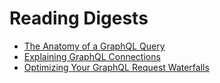 # Reading Digests

* [The Anatomy of a GraphQL Query](https://dev-blog.apollodata.com/the-anatomy-of-a-graphql-query-6dffa9e9e747#.qt1kr16xy)
* [Explaining GraphQL Connections](https://dev-blog.apollodata.com/explaining-graphql-connections-c48b7c3d6976#.193agp50b)
* [Optimizing Your GraphQL Request Waterfalls](https://dev-blog.apollodata.com/optimizing-your-graphql-request-waterfalls-7c3f3360b051#.3bp7v5hl6)

